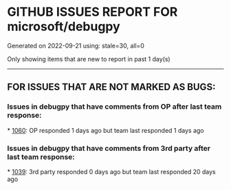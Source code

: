
# GITHUB ISSUES REPORT FOR microsoft/debugpy


Generated on 2022-09-21 using: stale=30, all=0


Only showing items that are new to report in past 1 day(s)


---

## FOR ISSUES THAT ARE NOT MARKED AS BUGS:


### Issues in debugpy that have comments from OP after last team response:


\* [1060](https://github.com/microsoft/debugpy/issues/1060 "Cannot debug in virtual environment"): OP responded 1 days ago but team last responded 1 days ago

### Issues in debugpy that have comments from 3rd party after last team response:


\* [1039](https://github.com/microsoft/debugpy/issues/1039 "Debugger not working"): 3rd party responded 0 days ago but team last responded 20 days ago
